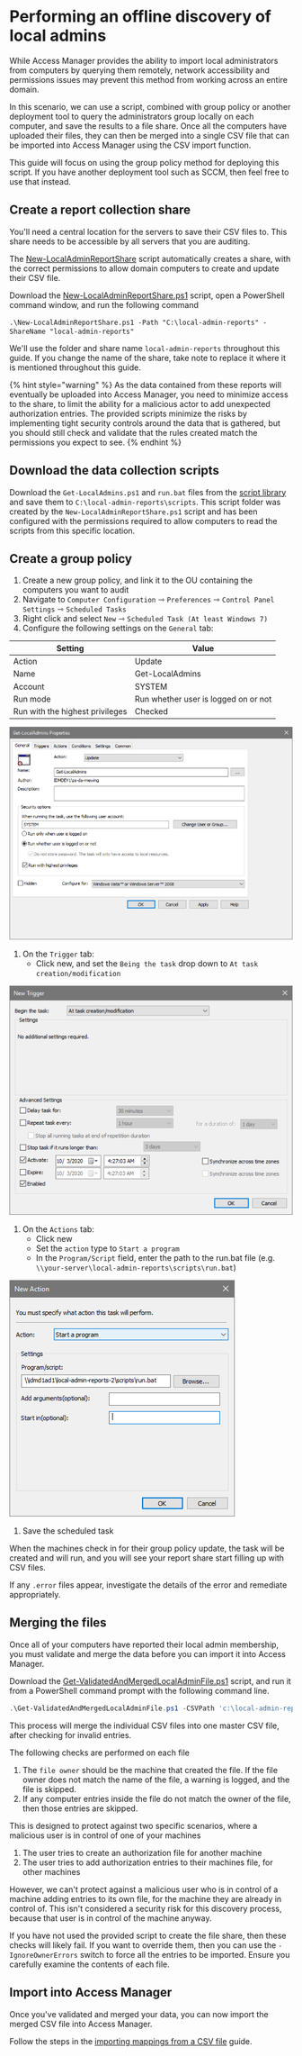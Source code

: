 # Performing an offline discovery of local admins

While Access Manager provides the ability to import local administrators from computers by querying them remotely, network accessibility and permissions issues may prevent this method from working across an entire domain.

In this scenario, we can use a script, combined with group policy or another deployment tool to query the administrators group locally on each computer, and save the results to a file share. Once all the computers have uploaded their files, they can then be merged into a single CSV file that can be imported into Access Manager using the CSV import function.

This guide will focus on using the group policy method for deploying this script. If you have another deployment tool such as SCCM, then feel free to use that instead.

## Create a report collection share

You'll need a central location for the servers to save their CSV files to. This share needs to be accessible by all servers that you are auditing.

The [New-LocalAdminReportShare](https://github.com/lithnet/access-manager/blob/master/src/Lithnet.AccessManager/Lithnet.AccessManager.Server.UI/ScriptTemplates/OfflineLocalAdminReport/New-LocalAdminReportShare.ps1) script automatically creates a share, with the correct permissions to allow domain computers to create and update their CSV file.

Download the [New-LocalAdminReportShare.ps1](https://github.com/lithnet/access-manager/blob/master/src/Lithnet.AccessManager/Lithnet.AccessManager.Server.UI/ScriptTemplates/OfflineLocalAdminReport/New-LocalAdminReportShare.ps1) script, open a PowerShell command window, and run the following command

```
.\New-LocalAdminReportShare.ps1 -Path "C:\local-admin-reports" -ShareName "local-admin-reports"
```

We'll use the folder and share name `local-admin-reports` throughout this guide. If you change the name of the share, take note to replace it where it is mentioned throughout this guide.

{% hint style="warning" %}
As the data contained from these reports will eventually be uploaded into Access Manager, you need to minimize access to the share, to limit the ability for a malicious actor to add unexpected authorization entries. The provided scripts minimize the risks by implementing tight security controls around the data that is gathered, but you should still check and validate that the rules created match the permissions you expect to see.
{% endhint %}

## Download the data collection scripts

Download the `Get-LocalAdmins.ps1` and `run.bat` files from the [script library](https://github.com/lithnet/access-manager/tree/master/src/Lithnet.AccessManager/Lithnet.AccessManager.Server.UI/ScriptTemplates/OfflineLocalAdminReport) and save them to `C:\local-admin-reports\scripts`. This script folder was created by the `New-LocalAdminReportShare.ps1` script and has been configured with the permissions required to allow computers to read the scripts from this specific location.

## Create a group policy

1. Create a new group policy, and link it to the OU containing the computers you want to audit
2. Navigate to `Computer Configuration` ⇾ `Preferences` ⇾ `Control Panel Settings` ⇾ `Scheduled Tasks`
3. Right click and select `New` ⇾ `Scheduled Task (At least Windows 7)`
4. Configure the following settings on the `General` tab:

| Setting                         | Value                                |
| ------------------------------- | ------------------------------------ |
| Action                          | Update                               |
| Name                            | Get-LocalAdmins                      |
| Account                         | SYSTEM                               |
| Run mode                        | Run whether user is logged on or not |
| Run with the highest privileges | Checked                              |

![](../../images/group-policy-local-admins-script-scheduledtask-general.png)

1. On the `Trigger` tab:
   * Click new, and set the `Being the task` drop down to `At task creation/modification`

![](../../images/group-policy-local-admins-script-scheduledtask-trigger-new.png)

1. On the `Actions` tab:
   * Click new
   * Set the `action` type to `Start a program`
   * In the `Program/Script` field, enter the path to the run.bat file (e.g. `\\your-server\local-admin-reports\scripts\run.bat`)

![](../../images/group-policy-local-admins-script-scheduledtask-action-new.png)

1. Save the scheduled task

When the machines check in for their group policy update, the task will be created and will run, and you will see your report share start filling up with CSV files.

If any `.error` files appear, investigate the details of the error and remediate appropriately.

## Merging the files

Once all of your computers have reported their local admin membership, you must validate and merge the data before you can import it into Access Manager.

Download the [Get-ValidatedAndMergedLocalAdminFile.ps1](https://github.com/lithnet/access-manager/blob/master/src/Lithnet.AccessManager/Lithnet.AccessManager.Server.UI/ScriptTemplates/OfflineLocalAdminReport/Get-ValidatedAndMergedLocalAdminFile.ps1) script, and run it from a PowerShell command prompt with the following command line.

```powershell
.\Get-ValidatedAndMergedLocalAdminFile.ps1 -CSVPath 'c:\local-admin-reports' -OutFile 'c:\merged-results.csv'
```

This process will merge the individual CSV files into one master CSV file, after checking for invalid entries.

The following checks are performed on each file

1. The `file owner` should be the machine that created the file. If the file owner does not match the name of the file, a warning is logged, and the file is skipped.
2. If any computer entries inside the file do not match the owner of the file, then those entries are skipped.

This is designed to protect against two specific scenarios, where a malicious user is in control of one of your machines

1. The user tries to create an authorization file for another machine
2. The user tries to add authorization entries to their machines file, for other machines

However, we can't protect against a malicious user who is in control of a machine adding entries to its own file, for the machine they are already in control of. This isn't considered a security risk for this discovery process, because that user is in control of the machine anyway.

If you have not used the provided script to create the file share, then these checks will likely fail. If you want to override them, then you can use the `-IgnoreOwnerErrors` switch to force all the entries to be imported. Ensure you carefully examine the contents of each file.

## Import into Access Manager

Once you've validated and merged your data, you can now import the merged CSV file into Access Manager.

Follow the steps in the [importing mappings from a CSV file](importing-mappings-from-a-csv-file.md) guide.
